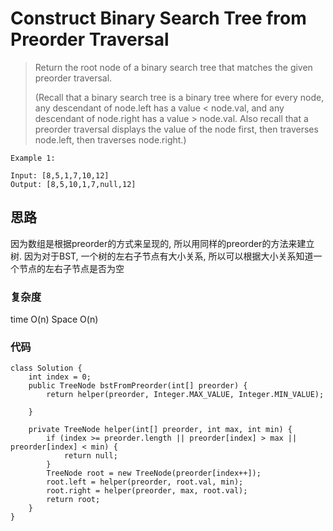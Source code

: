 # Construct Binary Search Tree from Preorder Traversal
> Return the root node of a binary search tree that matches the given preorder traversal.
> 
> (Recall that a binary search tree is a binary tree where for every node, any descendant of node.left has a value < node.val, and any descendant of node.right has a value > node.val.  Also recall that a preorder traversal displays the value of the node first, then traverses node.left, then traverses node.right.)

 

	Example 1:
	
	Input: [8,5,1,7,10,12]
	Output: [8,5,10,1,7,null,12]

## 思路
因为数组是根据preorder的方式来呈现的, 所以用同样的preorder的方法来建立树. 因为对于BST, 一个树的左右子节点有大小关系, 所以可以根据大小关系知道一个节点的左右子节点是否为空
### 复杂度
time O(n) Space O(n)
### 代码
```
class Solution {
    int index = 0;
    public TreeNode bstFromPreorder(int[] preorder) {
        return helper(preorder, Integer.MAX_VALUE, Integer.MIN_VALUE);
        
    }
    
    private TreeNode helper(int[] preorder, int max, int min) {
        if (index >= preorder.length || preorder[index] > max || preorder[index] < min) {
            return null;
        }
        TreeNode root = new TreeNode(preorder[index++]);
        root.left = helper(preorder, root.val, min);
        root.right = helper(preorder, max, root.val);
        return root;
    }
}

```
